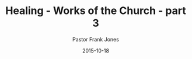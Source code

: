 ---
lunr: "true"
title: "Healing - Works of the Church - part 3"
author: "Pastor Frank Jones"
postDate: "10-18-2015"
date: 2015-10-18
category: "sermons"
slug: "2015/10/ffc_10182015"
icon: microphone
audioLink: "ffc_10182015"
tags: [healing, disciples, great commission]
mp3: "ffc_10182015/10182015.mp3"
ogg: "ffc_10182015/10182015.ogg"
linkurl: "https://archive.org/download/ffc_10182015/ffc_10182015_files.xml"
ipath: "https://archive.org/download/ffc_10182015/10182015.mp3"
layout: sermon.html
---